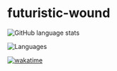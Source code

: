 # futuristic-wound



![GitHub language stats](https://img.shields.io/github/languages/top/topcowmoo/futuristic-wound)

![Languages](https://img.shields.io/github/languages/count/topcowmoo/futuristic-wound)

[![wakatime](https://wakatime.com/badge/user/018eee6c-d24d-478e-b142-37a7c9e0fdac/project/60c9d8d2-8209-406c-93a1-2e513cbcf54d.svg)](https://wakatime.com/badge/user/018eee6c-d24d-478e-b142-37a7c9e0fdac/project/60c9d8d2-8209-406c-93a1-2e513cbcf54d)

